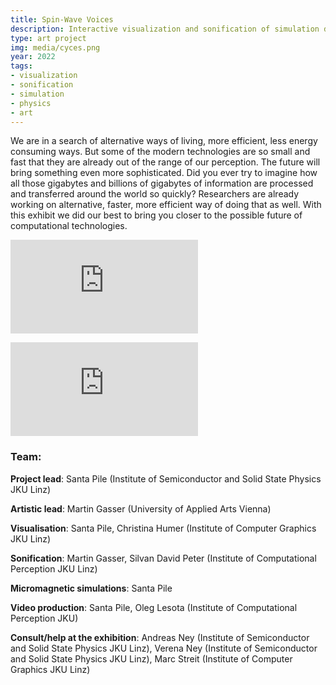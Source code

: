 ```yaml
---
title: Spin-Wave Voices
description: Interactive visualization and sonification of simulation data
type: art project
img: media/cyces.png
year: 2022
tags:
- visualization
- sonification
- simulation
- physics
- art
---
```

We are in a search of alternative ways of living, more efficient, less energy consuming ways. But some of the modern technologies are so small and fast that they are already out of the range of our perception. The future will bring something even more sophisticated. Did you ever try to imagine how all those gigabytes and billions of gigabytes of information are processed and transferred around the world so quickly? Researchers are already working on alternative, faster, more efficient way of doing that as well. With this exhibit we did our best to bring you closer to the possible future of computational technologies.

<p>
<div class="video-container">
<iframe class="video" src="https://www.youtube.com/embed/QGWoRnfgXfI" title="YouTube video player" frameborder="0" allow="accelerometer; autoplay; clipboard-write; encrypted-media; gyroscope; picture-in-picture" allowfullscreen></iframe>
</div>
</p>

<p>
<div class="video-container">
<iframe class="video" src="https://www.youtube.com/embed/FnNImplHFG4" title="YouTube video player" frameborder="0" allow="accelerometer; autoplay; clipboard-write; encrypted-media; gyroscope; picture-in-picture" allowfullscreen></iframe>
</div>
</p>

### Team:

**Project lead**: Santa Pile (Institute of Semiconductor and Solid State Physics JKU Linz)

**Artistic lead**: Martin Gasser (University of Applied Arts Vienna)

**Visualisation**: Santa Pile, Christina Humer (Institute of Computer Graphics JKU Linz)

**Sonification**: Martin Gasser, Silvan David Peter (Institute of Computational Perception JKU Linz)

**Micromagnetic simulations**: Santa Pile

**Video production**: Santa Pile, Oleg Lesota (Institute of Computational Perception JKU)

**Consult/help at the exhibition**: Andreas Ney (Institute of Semiconductor and Solid State Physics JKU Linz), Verena Ney (Institute of Semiconductor and Solid State Physics JKU Linz), Marc Streit (Institute of Computer Graphics JKU Linz)
